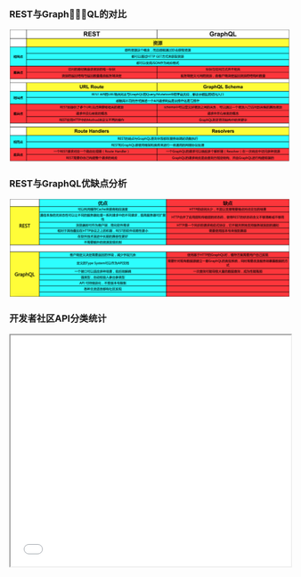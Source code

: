 ### REST与GraphQL的对比

![REST与GraphQL的对比](./REST_vs_GraphQL1.png)

### REST与GraphQL优缺点分析

![REST与GraphQL的优缺点](./REST_vs_GraphQL.png)


### 开发者社区API分类统计

<iframe src="./charts.html" style="width:100%;height:415px;"></iframe>